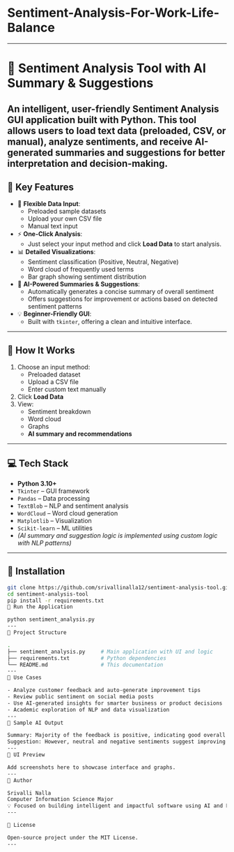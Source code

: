 # Sentiment-Analysis-For-Work-Life-Balance
---
# 🧠 Sentiment Analysis Tool with AI Summary & Suggestions

An intelligent, user-friendly Sentiment Analysis GUI application built with Python. This tool allows users to load text data (preloaded, CSV, or manual), analyze sentiments, and receive **AI-generated summaries and suggestions** for better interpretation and decision-making.
---
## 📌 Key Features

- 📂 **Flexible Data Input**:
  - Preloaded sample datasets
  - Upload your own CSV file
  - Manual text input
- ⚡ **One-Click Analysis**:
  - Just select your input method and click **Load Data** to start analysis.
- 📊 **Detailed Visualizations**:
  - Sentiment classification (Positive, Neutral, Negative)
  - Word cloud of frequently used terms
  - Bar graph showing sentiment distribution
- 🤖 **AI-Powered Summaries & Suggestions**:
  - Automatically generates a concise summary of overall sentiment
  - Offers suggestions for improvement or actions based on detected sentiment patterns
- 💡 **Beginner-Friendly GUI**:
  - Built with `tkinter`, offering a clean and intuitive interface.
---
## 🧠 How It Works

1. Choose an input method:
   - Preloaded dataset
   - Upload a CSV file
   - Enter custom text manually
2. Click **Load Data**
3. View:
   - Sentiment breakdown
   - Word cloud
   - Graphs
   - **AI summary and recommendations**
---
## 💻 Tech Stack

- **Python 3.10+**
- `Tkinter` – GUI framework
- `Pandas` – Data processing
- `TextBlob` – NLP and sentiment analysis
- `WordCloud` – Word cloud generation
- `Matplotlib` – Visualization
- `Scikit-learn` – ML utilities
- *(AI summary and suggestion logic is implemented using custom logic with NLP patterns)*
---
## 🧪 Installation

```bash
git clone https://github.com/srivallinalla12/sentiment-analysis-tool.git
cd sentiment-analysis-tool
pip install -r requirements.txt
🚀 Run the Application

python sentiment_analysis.py
---
📁 Project Structure

.
├── sentiment_analysis.py     # Main application with UI and logic
├── requirements.txt          # Python dependencies
└── README.md                 # This documentation
---
🎯 Use Cases

- Analyze customer feedback and auto-generate improvement tips
- Review public sentiment on social media posts
- Use AI-generated insights for smarter business or product decisions
- Academic exploration of NLP and data visualization
---
🔮 Sample AI Output

Summary: Majority of the feedback is positive, indicating good overall satisfaction.
Suggestion: However, neutral and negative sentiments suggest improving delivery time and product descriptions.
---
📸 UI Preview

Add screenshots here to showcase interface and graphs.
---
👤 Author

Srivalli Nalla
Computer Information Science Major 
💡 Focused on building intelligent and impactful software using AI and Python
---

📃 License

Open-source project under the MIT License.
---

